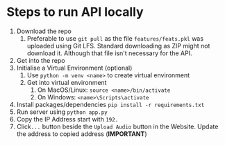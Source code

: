 # Steps to run API locally
1. Download the repo
    1. Preferable to use `git pull` as the file `features/feats.pkl` was uploaded using Git LFS. Standard downloading as ZIP might not download it. Although that file isn't necessary for the API.
2. Get into the repo
3. Initialise a Virtual Environment (optional)
    1. Use `python -m venv <name>` to create virtual environment
    2. Get into virtual environment
        1. On MacOS/Linux: `source <name>/bin/activate`
        2. On Windows: `<name>\Scripts\activate`
4. Install packages/dependencies `pip install -r requirements.txt`
5. Run server using `python app.py`
6. Copy the IP Address start with `192.`
7. Click`...` button beside the `Upload Audio` button in the Website. Update the address to copied address (**IMPORTANT**)
